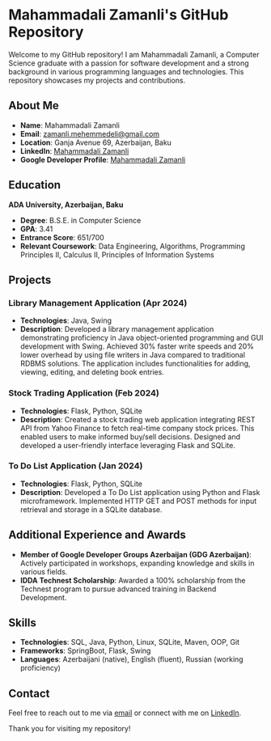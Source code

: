 # Mahammadali Zamanli's GitHub Repository

Welcome to my GitHub repository! I am Mahammadali Zamanli, a Computer Science graduate with a passion for software development and a strong background in various programming languages and technologies. This repository showcases my projects and contributions.

## About Me

- **Name**: Mahammadali Zamanli
- **Email**: [zamanli.mehemmedeli@gmail.com](mailto:zamanli.mehemmedeli@gmail.com)
- **Location**: Ganja Avenue 69, Azerbaijan, Baku
- **LinkedIn**: [Mahammadali Zamanli](https://www.linkedin.com/in/mahammadali-zamanli-64931a282/)
- **Google Developer Profile**: [Mahammadali Zamanli](https://developers.google.com/profile/u/114680420352360775261)

## Education

**ADA University, Azerbaijan, Baku**

- **Degree**: B.S.E. in Computer Science
- **GPA**: 3.41
- **Entrance Score**: 651/700
- **Relevant Coursework**: Data Engineering, Algorithms, Programming Principles II, Calculus II, Principles of Information Systems

## Projects

### Library Management Application (Apr 2024)
- **Technologies**: Java, Swing
- **Description**: Developed a library management application demonstrating proficiency in Java object-oriented programming and GUI development with Swing. Achieved 30% faster write speeds and 20% lower overhead by using file writers in Java compared to traditional RDBMS solutions. The application includes functionalities for adding, viewing, editing, and deleting book entries.

### Stock Trading Application (Feb 2024)
- **Technologies**: Flask, Python, SQLite
- **Description**: Created a stock trading web application integrating REST API from Yahoo Finance to fetch real-time company stock prices. This enabled users to make informed buy/sell decisions. Designed and developed a user-friendly interface leveraging Flask and SQLite.

### To Do List Application (Jan 2024)
- **Technologies**: Flask, Python, SQLite
- **Description**: Developed a To Do List application using Python and Flask microframework. Implemented HTTP GET and POST methods for input retrieval and storage in a SQLite database.

## Additional Experience and Awards

- **Member of Google Developer Groups Azerbaijan (GDG Azerbaijan)**: Actively participated in workshops, expanding knowledge and skills in various fields.
- **IDDA Technest Scholarship**: Awarded a 100% scholarship from the Technest program to pursue advanced training in Backend Development.

## Skills

- **Technologies**: SQL, Java, Python, Linux, SQLite, Maven, OOP, Git
- **Frameworks**: SpringBoot, Flask, Swing
- **Languages**: Azerbaijani (native), English (fluent), Russian (working proficiency)

## Contact

Feel free to reach out to me via [email](mailto:zamanli.mehemmedeli@gmail.com) or connect with me on [LinkedIn](https://www.linkedin.com/in/mahammadali-zamanli-64931a282/).

Thank you for visiting my repository!
